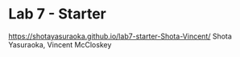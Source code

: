 # Lab 7 - Starter

https://shotayasuraoka.github.io/lab7-starter-Shota-Vincent/
Shota Yasuraoka, Vincent McCloskey